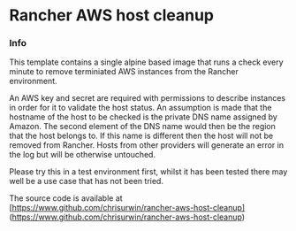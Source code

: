 # Rancher AWS host cleanup

### Info
This template contains a single alpine based image that runs a check every minute to remove terminiated AWS instances from the Rancher environment.

An AWS key and secret are required with permissions to describe instances in order for it to validate the host status.
An assumption is made that the hostname of the host to be checked is the private DNS name assigned by Amazon. The second element of the DNS name would then be the region that the host belongs to.
If this name is different then the host will not be removed from Rancher. Hosts from other providers will generate an error in the log but will be otherwise untouched.

Please try this in a test environment first, whilst it has been tested there may well be a use case that has not been tried.

The source code is available at [https://www.github.com/chrisurwin/rancher-aws-host-cleanup] (https://www.github.com/chrisurwin/rancher-aws-host-cleanup)

